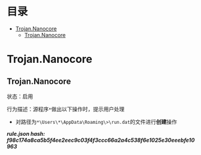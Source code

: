



目录
==

* [Trojan.Nanocore](#trojannanocore)
	* [Trojan.Nanocore](#trojannanocore)

# Trojan.Nanocore

## Trojan.Nanocore
  
状态：启用

行为描述：源程序`*`做出以下操作时，提示用户处理
- 对路径为`*\Users\*\AppData\Roaming\>\run.dat`的文件进行**创建**操作
  
***rule.json hash: f98c174a8ca5b5f4ee2eec9c03f4f3ccc66a2a4c538f6e1025e30eeebfe10963***